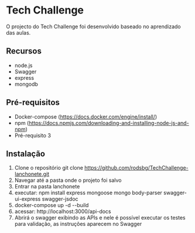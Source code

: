 # Tech Challenge

O projecto do Tech Challenge foi desenvolvido baseado no aprendizado das aulas.

## Recursos

- node.js
- Swagger
- express
- mongodb

## Pré-requisitos

- Docker-compose (https://docs.docker.com/engine/install/)
- npm (https://docs.npmjs.com/downloading-and-installing-node-js-and-npm)
- Pré-requisito 3

## Instalação

1. Clone o repositório
   git clone https://github.com/rodsbg/TechChallenge-lanchonete.git
2. Navegar até a pasta onde o projeto foi salvo
3. Entrar na pasta lanchonete
4. executar: npm install express mongoose mongo body-parser swagger-ui-express swagger-jsdoc
5. docker-compose up -d --build
6. acessar: http://localhost:3000/api-docs
7. Abrirá o swagger exibindo as APIs e nele é possível executar os testes para validação, as instruções aparecem no Swagger
